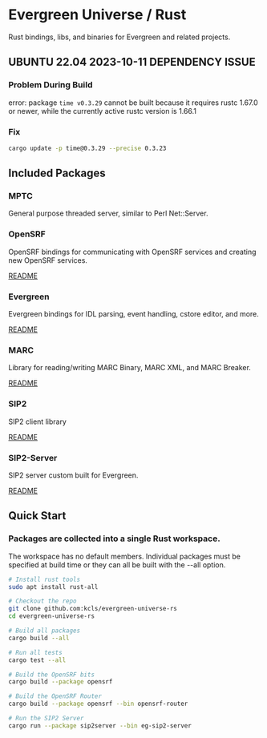 # Evergreen Universe / Rust

Rust bindings, libs, and binaries for Evergreen and related projects.

## UBUNTU 22.04 2023-10-11 DEPENDENCY ISSUE

### Problem During Build

error: package `time v0.3.29` cannot be built because it requires rustc 
1.67.0 or newer, while the currently active rustc version is 1.66.1

### Fix

```sh
cargo update -p time@0.3.29 --precise 0.3.23                                   
```

## Included Packages

### MPTC

General purpose threaded server, similar to Perl Net::Server.

### OpenSRF

OpenSRF bindings for communicating with OpenSRF services and creating
new OpenSRF services.

[README](./opensrf/README.md)

### Evergreen

Evergreen bindings for IDL parsing, event handling, cstore editor, and more.

[README](./evergreen/README.md)

### MARC

Library for reading/writing MARC Binary, MARC XML, and MARC Breaker.

[README](./marc/README.md)

### SIP2

SIP2 client library

[README](./sip2/README.md)

### SIP2-Server

SIP2 server custom built for Evergreen.

[README](./sip2-server/README.md)

## Quick Start

### Packages are collected into a single Rust workspace.

The workspace has no default members.  Individual packages must be 
specified at build time or they can all be built with the --all option.

```sh
# Install rust tools 
sudo apt install rust-all

# Checkout the repo
git clone github.com:kcls/evergreen-universe-rs
cd evergreen-universe-rs

# Build all packages
cargo build --all

# Run all tests
cargo test --all

# Build the OpenSRF bits
cargo build --package opensrf

# Build the OpenSRF Router
cargo build --package opensrf --bin opensrf-router

# Run the SIP2 Server
cargo run --package sip2server --bin eg-sip2-server
```


